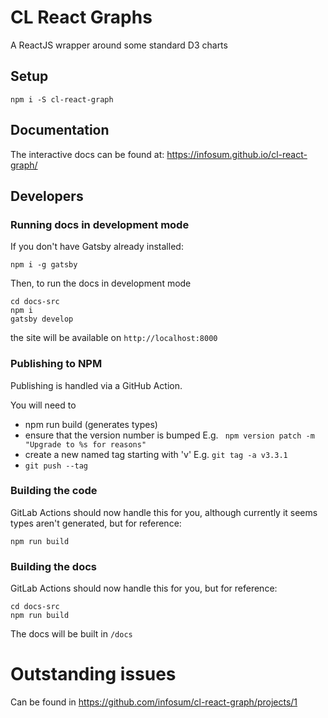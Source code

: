 # CL React Graphs
A ReactJS wrapper around some standard D3 charts

## Setup

```
npm i -S cl-react-graph
```

## Documentation

The interactive docs can be found at: https://infosum.github.io/cl-react-graph/

## Developers

### Running docs in development mode

If you don't have Gatsby already installed:
```
npm i -g gatsby
```

Then, to run the docs in development mode

```
cd docs-src
npm i
gatsby develop
```

the site will be available on `http://localhost:8000`

### Publishing to NPM

Publishing is handled via a GitHub Action.

You will need to 
*  npm run build (generates types)
* ensure that the version number is bumped E.g. ` npm version patch -m "Upgrade to %s for reasons"`
* create a new named tag starting with 'v' E.g. `git tag -a v3.3.1`
* `git push --tag`

### Building the code

GitLab Actions should now handle this for you, although currently it seems types aren't generated,
 but for reference:

 ```
npm run build
 ```

### Building the docs

GitLab Actions should now handle this for you, but for reference:
```
cd docs-src
npm run build
```

The docs will be built in `/docs`

# Outstanding issues

Can be found in https://github.com/infosum/cl-react-graph/projects/1
